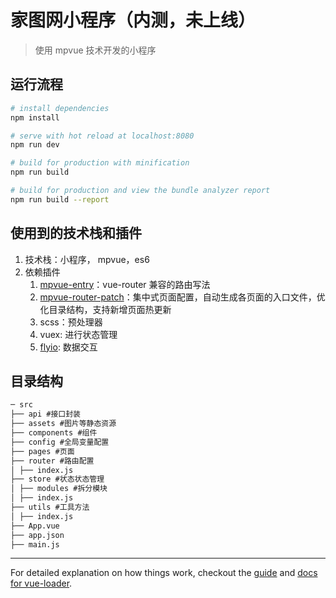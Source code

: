 # 家图网小程序（内测，未上线）

> 使用 mpvue 技术开发的小程序

## 运行流程

```bash
# install dependencies
npm install

# serve with hot reload at localhost:8080
npm run dev

# build for production with minification
npm run build

# build for production and view the bundle analyzer report
npm run build --report
```

## 使用到的技术栈和插件

1.  技术栈：小程序， mpvue，es6
2.  依赖插件
    1.  [mpvue-entry](https://link.juejin.im/?target=https%3A%2F%2Fgithub.com%2FF-loat%2Fmpvue-entry)：vue-router 兼容的路由写法
    2.  [mpvue-router-patch](https://link.juejin.im/?target=https%3A%2F%2Fgithub.com%2FF-loat%2Fmpvue-entry)：集中式页面配置，自动生成各页面的入口文件，优化目录结构，支持新增页面热更新
    3.  scss：预处理器
    4.  vuex: 进行状态管理
    5.  [flyio](https://link.juejin.im/?target=https%3A%2F%2Fgithub.com%2Fwendux%2Ffly): 数据交互

## 目录结构

```md
─ src
├── api #接口封装
├── assets #图片等静态资源
├── components #组件
├── config #全局变量配置
├── pages #页面
├── router #路由配置
│ ├── index.js
├── store #状态状态管理
│ ├── modules #拆分模块
│ ├── index.js
├── utils #工具方法
│ ├── index.js
├── App.vue
├── app.json
├── main.js
```

---

For detailed explanation on how things work, checkout the [guide](http://vuejs-templates.github.io/webpack/) and [docs for vue-loader](http://vuejs.github.io/vue-loader).
